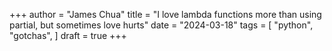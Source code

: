 +++
author = "James Chua"
title = "I love lambda functions more than using partial, but sometimes love hurts"
date = "2024-03-18"
tags = [
    "python",
    "gotchas",
]
draft = true
+++